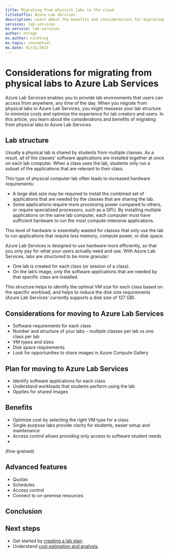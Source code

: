 ```yaml
---
title: Migrating from physical labs to the cloud
titleSuffix: Azure Lab Services
description: Learn about the benefits and considerations for migrating from physical labs to Azure Lab Services. Understand how to configure your labs to optimize costs.
services: lab-services
ms.service: lab-services
author: ntrogh
ms.author: nicktrog
ms.topic: conceptual
ms.date: 01/31/2023
---
```


# Considerations for migrating from physical labs to Azure Lab Services

Azure Lab Services enables you to provide lab environments that users can access from anywhere, any time of the day. When you migrate from physical labs to Azure Lab Services, you might reassess your lab structure to minimize costs and optimize the experience for lab creators and users. In this article, you learn about the considerations and benefits of migrating from physical labs to Azure Lab Services.

## Lab structure

Usually a physical lab is shared by students from multiple classes. As a result, all of the classes’ software applications are installed together at once on each lab computer. When a class uses the lab, students only run a subset of the applications that are relevant to their class.

This type of physical computer lab often leads to increased hardware requirements:

- A large disk size may be required to install the combined set of applications that are needed by the classes that are sharing the lab.
- Some applications require more processing power compared to others, or require specialized processors, such as a GPU. By installing multiple applications on the same lab computer, each computer must have sufficient hardware to run the most compute-intensive applications.

This level of hardware is essentially wasted for classes that only use the lab to run applications that require less memory, compute power, or disk space.

Azure Lab Services is designed to use hardware more efficiently, so that you only pay for what your users actually need and use. With Azure Lab Services, labs are structured to be more granular:

- One lab is created for each class (or session of a class).
- On the lab’s image, only the software applications that are needed by that specific class are installed.

This structure helps to identify the optimal VM size for each class based on the specific workload, and helps to reduce the disk size requirements (Azure Lab Services’ currently supports a disk size of 127 GB).

## Considerations for moving to Azure Lab Services

- Software requirements for each class
- Number and structure of your labs - multiple classes per lab vs one class per lab
- VM types and sizes
- Disk space requirements
- Look for opportunities to share images in Azure Compute Gallery

## Plan for moving to Azure Lab Services

- Identify software applications for each class
- Understand workloads that students perform using the lab
- Oppties for shared images

## Benefits

- Optimize cost by selecting the right VM type for a class
- Single-purpose labs provide clarity for students, easier setup and maintenance
- Access control allows providing only access to software student needs
- 

(fine-grained)

## Advanced features

- Quotas
- Schedules
- Access control
- Connect to on-premise resources

## Conclusion

## Next steps

- Get started by [creating a lab plan](./quick-create-lab-plan-portal.md).
- Understand [cost estimation and analysis](./cost-management-guide.md).

